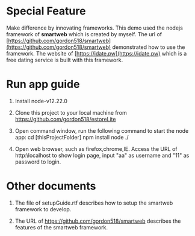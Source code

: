 # Special Feature
Make difference by innovating frameworks. This demo used the nodejs framework of **smartweb** which is created by myself.
The url of [https://github.com/gordon518/smartweb](https://github.com/gordon518/smartweb) demonstrated how to use the framework.
The website of [https://idate.pw](https://idate.pw) which is a free dating service is built with this framework.

# Run app guide

1. Install node-v12.22.0

2. Clone this project to your local machine from https://github.com/gordon518/estoreLite

3. Open command window, run the following command to start the node app:
cd [thisProjectFolder]
npm install
node ./

4. Open web browser, such as firefox,chrome,IE. Access the URL of http:\\localhost to show login page, input "aa" as username and "11" as password to login.

# Other documents

1. The file of setupGuide.rtf describes how to setup the smartweb framework to develop.

2. The URL of https://github.com/gordon518/smartweb describes the features of the smartweb framework.